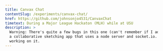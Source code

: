 ```yaml
---
title: Canvax Chat
contentSlug: /experiments/canvax-chat/
href: https://github.com/johnsonjo4531/CanvaxChat
timetext: During a Major League Hackaton (MLH) while at USU
description: >
  Warning: There's quite a few bugs in this one (can't remember if I added the bugs after or not), but I built this project with some friends from University during a MLH competition at USU. It is
  a collaborative sketching app that uses a node server and socket.io. It was pretty fun to build, we started in the evening and I believe we went until the next evening when we finally stopped
  working on it.
---
```

    
